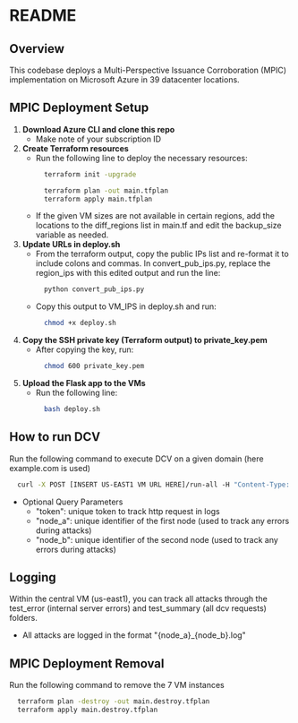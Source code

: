 # README 

## Overview 
This codebase deploys a Multi-Perspective Issuance Corroboration (MPIC) implementation on Microsoft Azure in 39 datacenter locations.

## MPIC Deployment Setup 
1. **Download Azure CLI and clone this repo**
    - Make note of your subscription ID
2.  **Create Terraform resources**
    - Run the following line to deploy the necessary resources:
      ```bash
        terraform init -upgrade
      ```
      ```bash
        terraform plan -out main.tfplan
        terraform apply main.tfplan
      ```
    - If the given VM sizes are not available in certain regions, add the locations to the diff_regions list in main.tf and edit the backup_size variable as needed. 
3.  **Update URLs in deploy.sh**
    - From the terraform output, copy the public IPs list and re-format it to include colons and commas. In convert_pub_ips.py, replace the region_ips with this edited output and run the line:
      ```bash
        python convert_pub_ips.py
      ```
    - Copy this output to VM_IPS in deploy.sh and run:
      ```bash
        chmod +x deploy.sh
      ```
4.  **Copy the SSH private key (Terraform output) to private_key.pem**
    - After copying the key, run: 
      ```bash
        chmod 600 private_key.pem 
      ```
5.  **Upload the Flask app to the VMs**
    - Run the following line:
      ```bash
        bash deploy.sh
      ```

## How to run DCV 
Run the following command to execute DCV on a given domain (here example.com is used) 
```bash
  curl -X POST [INSERT US-EAST1 VM URL HERE]/run-all -H "Content-Type: application/json" -d '{"domain": "example.com"}’
```
  - Optional Query Parameters
    - "token": unique token to track http request in logs  
    - "node_a": unique identifier of the first node (used to track any errors during attacks) 
    - "node_b": unique identifier of the second node (used to track any errors during attacks)

## Logging 
Within the central VM (us-east1), you can track all attacks through the test_error (internal server errors) and test_summary (all dcv requests) folders. 
  - All attacks are logged in the format "{node_a}_{node_b}.log"


## MPIC Deployment Removal 
Run the following command to remove the 7 VM instances
```bash
  terraform plan -destroy -out main.destroy.tfplan
  terraform apply main.destroy.tfplan
```
